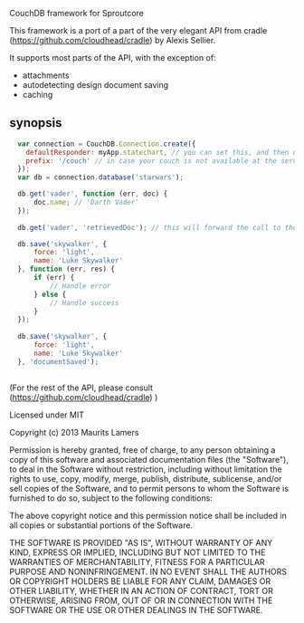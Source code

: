 CouchDB framework for Sproutcore

This framework is a port of a part of the very elegant API from cradle 
(https://github.com/cloudhead/cradle) by Alexis Sellier.

It supports most parts of the API, with the exception of:
- attachments
- autodetecting design document saving
- caching

synopsis
--------

``` js
  var connection = CouchDB.Connection.create({
    defaultResponder: myApp.statechart, // you can set this, and then use strings for the notifier functions
    prefix: '/couch' // in case your couch is not available at the server root.
  });
  var db = connection.database('starwars');

  db.get('vader', function (err, doc) {
      doc.name; // 'Darth Vader'
  });
  
  db.get('vader', 'retrievedDoc'); // this will forward the call to the statechart

  db.save('skywalker', {
      force: 'light',
      name: 'Luke Skywalker'
  }, function (err, res) {
      if (err) {
          // Handle error
      } else {
          // Handle success
      }
  });
  
  db.save('skywalker', {
      force: 'light',
      name: 'Luke Skywalker'
  }, 'documentSaved');
  
```

(For the rest of the API, please consult (https://github.com/cloudhead/cradle) )

Licensed under MIT

Copyright (c) 2013 Maurits Lamers

Permission is hereby granted, free of charge, to any person obtaining a copy
of this software and associated documentation files (the "Software"), to deal
in the Software without restriction, including without limitation the rights
to use, copy, modify, merge, publish, distribute, sublicense, and/or sell
copies of the Software, and to permit persons to whom the Software is
furnished to do so, subject to the following conditions:

The above copyright notice and this permission notice shall be included in
all copies or substantial portions of the Software.

THE SOFTWARE IS PROVIDED "AS IS", WITHOUT WARRANTY OF ANY KIND, EXPRESS OR
IMPLIED, INCLUDING BUT NOT LIMITED TO THE WARRANTIES OF MERCHANTABILITY,
FITNESS FOR A PARTICULAR PURPOSE AND NONINFRINGEMENT. IN NO EVENT SHALL THE
AUTHORS OR COPYRIGHT HOLDERS BE LIABLE FOR ANY CLAIM, DAMAGES OR OTHER
LIABILITY, WHETHER IN AN ACTION OF CONTRACT, TORT OR OTHERWISE, ARISING FROM,
OUT OF OR IN CONNECTION WITH THE SOFTWARE OR THE USE OR OTHER DEALINGS IN
THE SOFTWARE.
 